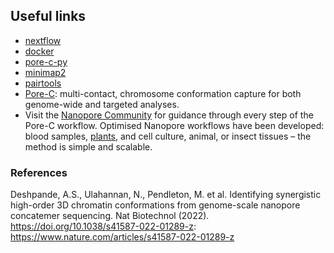 ## Useful links

* [nextflow](https://www.nextflow.io/)
* [docker](https://www.docker.com/products/docker-desktop)
* [pore-c-py](https://github.com/epi2me-labs/pore-c-py)
* [minimap2](https://github.com/lh3/minimap2)
* [pairtools](https://github.com/open2c/pairtools)
* [Pore-C](https://nanoporetech.com/resource-centre/porec): multi-contact, chromosome conformation capture for both genome-wide and targeted analyses.
* Visit the [Nanopore Community](https://community.nanoporetech.com/info_sheets/restriction-enzyme-pore-c/v/rpc_s1015_v1_revf_12nov2019) for guidance through every step of the Pore-C workflow. Optimised Nanopore workflows have been developed: blood samples, [plants](https://nanoporetech.com/sites/default/files/s3/literature/plant-pore-c-workflow.pdf), and cell culture, animal, or insect tissues – the method is simple and scalable.


### References

Deshpande, A.S., Ulahannan, N., Pendleton, M. et al. Identifying synergistic high-order 3D chromatin conformations from genome-scale nanopore concatemer sequencing. Nat Biotechnol (2022). https://doi.org/10.1038/s41587-022-01289-z: https://www.nature.com/articles/s41587-022-01289-z  